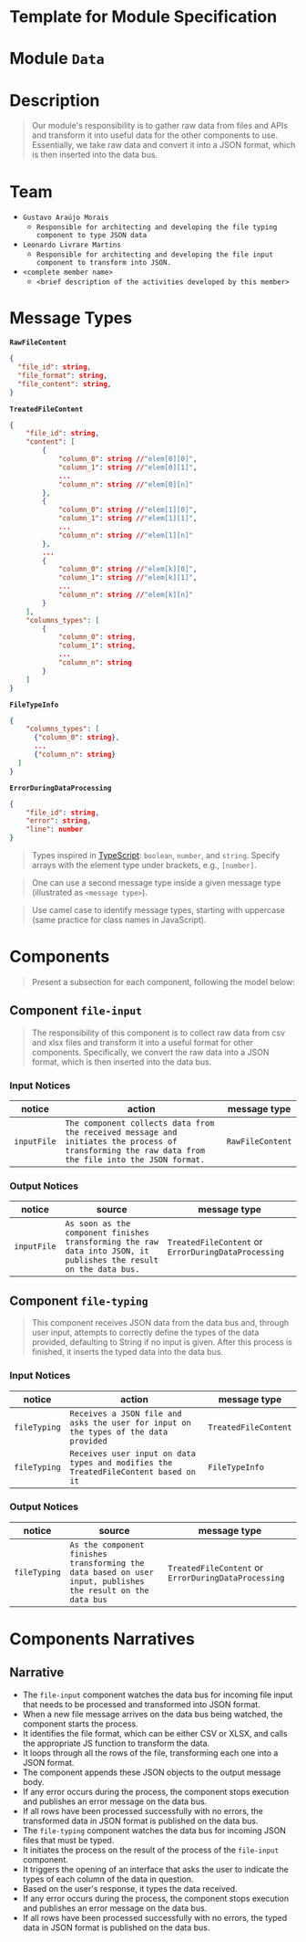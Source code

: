 
# Template for Module Specification

# Module `Data`

# Description
> Our module's responsibility is to gather raw data from files and APIs and transform it into useful data for the other components to use. Essentially, we take raw data and convert it into a JSON format, which is then inserted into the data bus.

# Team
* `Gustavo Araújo Morais`
  * `Responsible for architecting and developing the file typing component to type JSON data`
* `Leonardo Livrare Martins`
  * `Responsible for architecting and developing the file input component to transform into JSON.`
* `<complete member name>`
  * `<brief description of the activities developed by this member>`

# Message Types

**`RawFileContent`**
~~~json
{
  "file_id": string,
  "file_format": string,
  "file_content": string,
}
~~~
**`TreatedFileContent`**
~~~json
{
	"file_id": string,
	"content": [
		{
			"column_0": string //"elem[0][0]",
			"column_1": string //"elem[0][1]",
			...
			"column_n": string //"elem[0][n]"
		},
		{
			"column_0": string //"elem[1][0]",
			"column_1": string //"elem[1][1]",
			...
			"column_n": string //"elem[1][n]"
		},
		...
		{
			"column_0": string //"elem[k][0]",
			"column_1": string //"elem[k][1]",
			...
			"column_n": string //"elem[k][n]"
		}
	],
	"columns_types": [
		{
			"column_0": string,
			"column_1": string,
			...
			"column_n": string
		}
	]
}
~~~
**`FileTypeInfo`**
~~~json
{
	"columns_types": [
	  {"column_0": string},
	  ...
	  {"column_n": string}
  ]
}
~~~
**`ErrorDuringDataProcessing`**
~~~json
{
	"file_id": string,
	"error": string,
	"line": number
}
~~~

> Types inspired in [TypeScript](https://www.typescriptlang.org/docs/handbook/2/everyday-types.html): `boolean`, `number`, and `string`. Specify arrays with the element type under brackets, e.g., `[number]`.

> One can use a second message type inside a given message type (illustrated as `<message type>`).

> Use camel case to identify message types, starting with uppercase (same practice for class names in JavaScript).

# Components

> Present a subsection for each component, following the model below:

## Component `file-input`

> The responsibility of this component is to collect raw data from csv and xlsx files and transform it into a useful format for other components. Specifically, we convert the raw data into a JSON format, which is then inserted into the data bus.

### Input Notices

notice | action | message type
-------| ------ | ------------
`inputFile` | `The component collects data from the received message and initiates the process of transforming the raw data from the file into the JSON format.` | `RawFileContent`

### Output Notices

notice    | source | message type
----------| -------| ------------
`inputFile` | `As soon as the component finishes transforming the raw data into JSON, it publishes the result on the data bus.` | `TreatedFileContent` or `ErrorDuringDataProcessing`

## Component `file-typing`

> This component receives JSON data from the data bus and, through user input, attempts to correctly define the types of the data provided, defaulting to String if no input is given. After this process is finished, it inserts the typed data into the data bus.

### Input Notices

notice | action | message type
-------| ------ | ------------
`fileTyping` | `Receives a JSON file and asks the user for input on the types of the data provided` | `TreatedFileContent`
`fileTyping` | `Receives user input on data types and modifies the TreatedFileContent based on it` | `FileTypeInfo`

### Output Notices

notice    | source | message type
----------| -------| ------------
`fileTyping` | `As the component finishes transforming the data based on user input, publishes the result on the data bus` | `TreatedFileContent` or `ErrorDuringDataProcessing`

# Components Narratives
## Narrative


-   The `file-input` component watches the data bus for incoming file input that needs to be processed and transformed into JSON format.
-   When a new file message arrives on the data bus being watched, the component starts the process.
-   It identifies the file format, which can be either CSV or XLSX, and calls the appropriate JS function to transform the data.
-   It loops through all the rows of the file, transforming each one into a JSON format.
-   The component appends these JSON objects to the output message body.
-   If any error occurs during the process, the component stops execution and publishes an error message on the data bus.
-   If all rows have been processed successfully with no errors, the transformed data in JSON format is published on the data bus.
-	The `file-typing` component watches the data bus for incoming JSON files that must be typed.
-	It initiates the process on the result of the process of the `file-input` component.
-	It triggers the opening of an interface that asks the user to indicate the types of each column of the data in question.
-	Based on the user's response, it types the data received.
-   If any error occurs during the process, the component stops execution and publishes an error message on the data bus.
-   If all rows have been processed successfully with no errors, the typed data in JSON format is published on the data bus.

